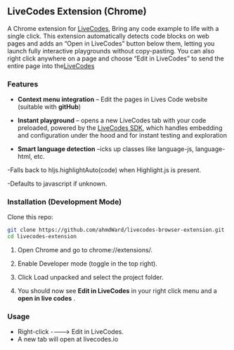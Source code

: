 ## LiveCodes Extension (Chrome)

A Chrome extension for [LiveCodes](https://livecodes.io/), Bring any code example to life with a single click. This extension automatically detects code blocks on web pages and adds an “Open in LiveCodes” button below them, letting you launch fully interactive playgrounds without copy-pasting. You can also right click anywhere on a page and choose “Edit in LiveCodes” to send the entire page into  the[LiveCodes](https://livecodes.io/)

### Features

- **Context menu integration** – Edit the pages in Lives Code website (suitable with **gitHub**)

- **Instant playground** 
– opens a new LiveCodes tab with your code preloaded, powered by the [LiveCodes SDK](https://github.com/live-codes/livecodes), which handles embedding and configuration under the hood and  for instant testing and exploration

- **Smart language detection**
 –icks up classes like language-js, language-html, etc.

 -Falls back to hljs.highlightAuto(code) when Highlight.js is present.

 -Defaults to javascript if unknown.

### Installation (Development Mode)

Clone this repo:
```bash
git clone https://github.com/ahmdWard/livecodes-browser-extension.git
cd livecodes-extension

```
1. Open Chrome and go to chrome://extensions/.

2. Enable Developer mode (toggle in the top right).

3. Click Load unpacked and select the project folder.

4. You should now see **Edit in LiveCodes** in your right click menu and a **open in live codes** .

### Usage

- Right-click ----> Edit in LiveCodes.
- A new tab will open at livecodes.io

